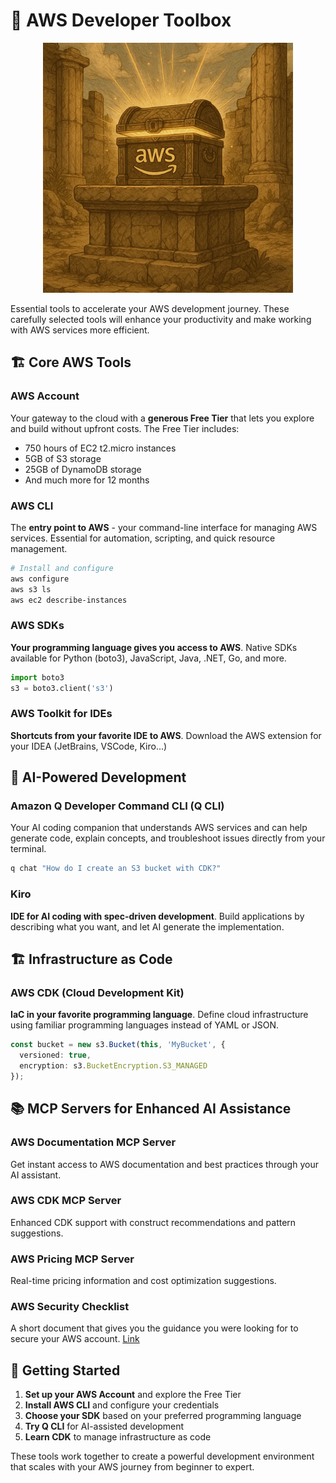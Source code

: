 # 🧰 AWS Developer Toolbox

<div align="center">
  <img src="aws_toolbox.webp" alt="AWS Developer Toolbox" width="400">
</div>

Essential tools to accelerate your AWS development journey. These carefully selected tools will enhance your productivity and make working with AWS services more efficient.

## 🏗️ Core AWS Tools

### AWS Account
Your gateway to the cloud with a **generous Free Tier** that lets you explore and build without upfront costs. The Free Tier includes:
- 750 hours of EC2 t2.micro instances
- 5GB of S3 storage
- 25GB of DynamoDB storage
- And much more for 12 months

### AWS CLI
The **entry point to AWS** - your command-line interface for managing AWS services. Essential for automation, scripting, and quick resource management.

```bash
# Install and configure
aws configure
aws s3 ls
aws ec2 describe-instances
```

### AWS SDKs
**Your programming language gives you access to AWS**. Native SDKs available for Python (boto3), JavaScript, Java, .NET, Go, and more.

```python
import boto3
s3 = boto3.client('s3')
```

### AWS Toolkit for IDEs
**Shortcuts from your favorite IDE to AWS**. Download the AWS extension for your IDEA (JetBrains, VSCode, Kiro...) 

## 🤖 AI-Powered Development

### Amazon Q Developer Command CLI (Q CLI)
Your AI coding companion that understands AWS services and can help generate code, explain concepts, and troubleshoot issues directly from your terminal.

```bash
q chat "How do I create an S3 bucket with CDK?"
```

### Kiro
**IDE for AI coding with spec-driven development**. Build applications by describing what you want, and let AI generate the implementation.

## 🏗️ Infrastructure as Code

### AWS CDK (Cloud Development Kit)
**IaC in your favorite programming language**. Define cloud infrastructure using familiar programming languages instead of YAML or JSON.

```typescript
const bucket = new s3.Bucket(this, 'MyBucket', {
  versioned: true,
  encryption: s3.BucketEncryption.S3_MANAGED
});
```

## 📚 MCP Servers for Enhanced AI Assistance

### AWS Documentation MCP Server
Get instant access to AWS documentation and best practices through your AI assistant.

### AWS CDK MCP Server
Enhanced CDK support with construct recommendations and pattern suggestions.

### AWS Pricing MCP Server
Real-time pricing information and cost optimization suggestions.

### AWS Security Checklist
A short document that gives you the guidance you were looking for to secure your AWS account. [Link](https://d1.awsstatic.com/whitepapers/Security/AWS_Security_Checklist.pdf?did=wp_card&trk=wp_card)

## 🚀 Getting Started

1. **Set up your AWS Account** and explore the Free Tier
2. **Install AWS CLI** and configure your credentials
3. **Choose your SDK** based on your preferred programming language
4. **Try Q CLI** for AI-assisted development
5. **Learn CDK** to manage infrastructure as code

These tools work together to create a powerful development environment that scales with your AWS journey from beginner to expert.
